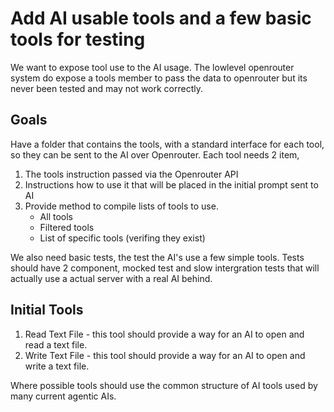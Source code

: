 # Add AI usable tools and a few basic tools for testing

We want to expose tool use to the AI usage. The lowlevel openrouter system do expose a tools member to pass the data to openrouter but its never been tested and may not work correctly.

## Goals

Have a folder that contains the tools, with a standard interface for each tool, so they can be sent to the AI over Openrouter. Each tool needs 2 item,

1. The tools instruction passed via the Openrouter API
2. Instructions how to use it that will be placed in the initial prompt sent to AI
3. Provide method to compile lists of tools to use.
    - All tools
    - Filtered tools
    - List of specific tools (verifing they exist)

We also need basic tests, the test the AI's use a few simple tools. Tests should have 2 component, mocked test and slow intergration tests that will actually use a actual server with a real AI behind.

## Initial Tools

1. Read Text File - this tool should provide a way for an AI to open and read a text file.
2. Write Text File - this tool should provide a way for an AI to open and write a text file.

Where possible tools should use the common structure of AI tools used by many current agentic AIs.
